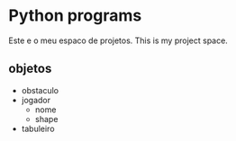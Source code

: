 # Python programs

Este e o meu espaco de projetos.
This is my project space.

## objetos

* obstaculo
* jogador
  * nome
  * shape
* tabuleiro
